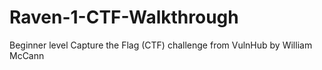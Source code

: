# Raven-1-CTF-Walkthrough
Beginner level Capture the Flag (CTF) challenge from VulnHub by William McCann
